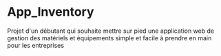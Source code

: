 # App_Inventory
Projet d'un débutant qui souhaite mettre sur pied une application web de gestion des matériels et équipements simple et facile à prendre en main pour les entreprises
